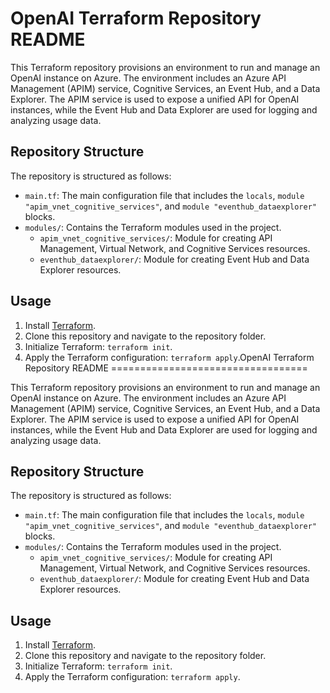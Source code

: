 OpenAI Terraform Repository README
==================================

This Terraform repository provisions an environment to run and manage an OpenAI instance on Azure. The environment includes an Azure API Management (APIM) service, Cognitive Services, an Event Hub, and a Data Explorer. The APIM service is used to expose a unified API for OpenAI instances, while the Event Hub and Data Explorer are used for logging and analyzing usage data.

Repository Structure
--------------------

The repository is structured as follows:

-   `main.tf`: The main configuration file that includes the `locals`, `module "apim_vnet_cognitive_services"`, and `module "eventhub_dataexplorer"` blocks.
-   `modules/`: Contains the Terraform modules used in the project.
    -   `apim_vnet_cognitive_services/`: Module for creating API Management, Virtual Network, and Cognitive Services resources.
    -   `eventhub_dataexplorer/`: Module for creating Event Hub and Data Explorer resources.

Usage
-----

1.  Install [Terraform](https://www.terraform.io/downloads.html).
2.  Clone this repository and navigate to the repository folder.
3.  Initialize Terraform: `terraform init`.
5.  Apply the Terraform configuration: `terraform apply`.OpenAI Terraform Repository README
==================================

This Terraform repository provisions an environment to run and manage an OpenAI instance on Azure. The environment includes an Azure API Management (APIM) service, Cognitive Services, an Event Hub, and a Data Explorer. The APIM service is used to expose a unified API for OpenAI instances, while the Event Hub and Data Explorer are used for logging and analyzing usage data.

Repository Structure
--------------------

The repository is structured as follows:

-   `main.tf`: The main configuration file that includes the `locals`, `module "apim_vnet_cognitive_services"`, and `module "eventhub_dataexplorer"` blocks.
-   `modules/`: Contains the Terraform modules used in the project.
    -   `apim_vnet_cognitive_services/`: Module for creating API Management, Virtual Network, and Cognitive Services resources.
    -   `eventhub_dataexplorer/`: Module for creating Event Hub and Data Explorer resources.

Usage
-----

1.  Install [Terraform](https://www.terraform.io/downloads.html).
2.  Clone this repository and navigate to the repository folder.
3.  Initialize Terraform: `terraform init`.
5.  Apply the Terraform configuration: `terraform apply`.

